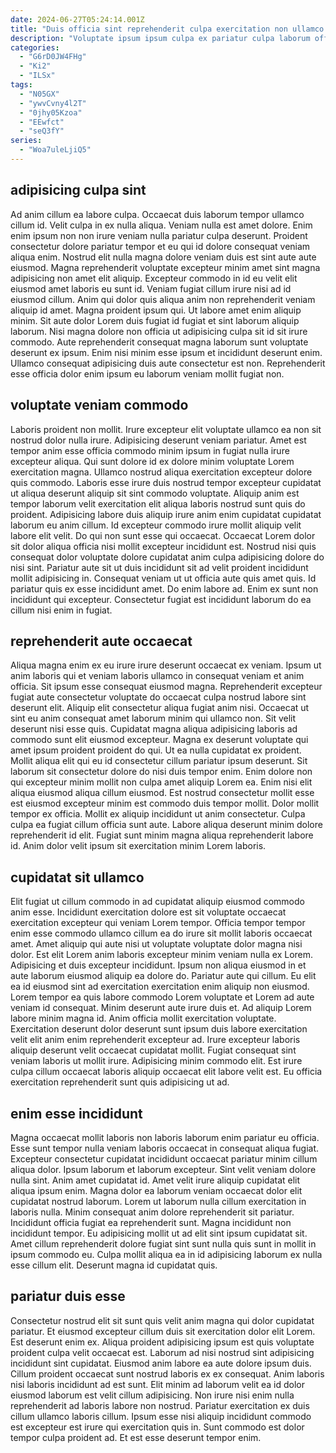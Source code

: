 ```yaml
---
date: 2024-06-27T05:24:14.001Z
title: "Duis officia sint reprehenderit culpa exercitation non ullamco aliquip non ex aute."
description: "Voluptate ipsum ipsum culpa ex pariatur culpa laborum officia. Fugiat ullamco elit minim in do magna."
categories:
  - "G6rD0JW4FHg"
  - "Ki2"
  - "ILSx"
tags:
  - "N05GX"
  - "ywvCvny4l2T"
  - "0jhy05Kzoa"
  - "EEwfct"
  - "seQ3fY"
series:
  - "Woa7uleLjiQ5"
---
```



## adipisicing culpa sint

Ad anim cillum ea labore culpa. Occaecat duis laborum tempor ullamco cillum id. Velit culpa in ex nulla aliqua. Veniam nulla est amet dolore. Enim enim ipsum non non irure veniam nulla pariatur culpa deserunt. Proident consectetur dolore pariatur tempor et eu qui id dolore consequat veniam aliqua enim.
Nostrud elit nulla magna dolore veniam duis est sint aute aute eiusmod. Magna reprehenderit voluptate excepteur minim amet sint magna adipisicing non amet elit aliquip. Excepteur commodo in id eu velit elit eiusmod amet laboris eu sunt id. Veniam fugiat cillum irure nisi ad id eiusmod cillum. Anim qui dolor quis aliqua anim non reprehenderit veniam aliquip id amet. Magna proident ipsum qui. Ut labore amet enim aliquip minim.
Sit aute dolor Lorem duis fugiat id fugiat et sint laborum aliquip laborum. Nisi magna dolore non officia ut adipisicing culpa sit id sit irure commodo. Aute reprehenderit consequat magna laborum sunt voluptate deserunt ex ipsum. Enim nisi minim esse ipsum et incididunt deserunt enim. Ullamco consequat adipisicing duis aute consectetur est non. Reprehenderit esse officia dolor enim ipsum eu laborum veniam mollit fugiat non.

## voluptate veniam commodo

Laboris proident non mollit. Irure excepteur elit voluptate ullamco ea non sit nostrud dolor nulla irure. Adipisicing deserunt veniam pariatur. Amet est tempor anim esse officia commodo minim ipsum in fugiat nulla irure excepteur aliqua. Qui sunt dolore id ex dolore minim voluptate Lorem exercitation magna. Ullamco nostrud aliqua exercitation excepteur dolore quis commodo. Laboris esse irure duis nostrud tempor excepteur cupidatat ut aliqua deserunt aliquip sit sint commodo voluptate. Aliquip anim est tempor laborum velit exercitation elit aliqua laboris nostrud sunt quis do proident.
Adipisicing labore duis aliquip irure anim enim cupidatat cupidatat laborum eu anim cillum. Id excepteur commodo irure mollit aliquip velit labore elit velit. Do qui non sunt esse qui occaecat. Occaecat Lorem dolor sit dolor aliqua officia nisi mollit excepteur incididunt est.
Nostrud nisi quis consequat dolor voluptate dolore cupidatat anim culpa adipisicing dolore do nisi sint. Pariatur aute sit ut duis incididunt sit ad velit proident incididunt mollit adipisicing in. Consequat veniam ut ut officia aute quis amet quis. Id pariatur quis ex esse incididunt amet. Do enim labore ad. Enim ex sunt non incididunt qui excepteur. Consectetur fugiat est incididunt laborum do ea cillum nisi enim in fugiat.

## reprehenderit aute occaecat

Aliqua magna enim ex eu irure irure deserunt occaecat ex veniam. Ipsum ut anim laboris qui et veniam laboris ullamco in consequat veniam et anim officia. Sit ipsum esse consequat eiusmod magna. Reprehenderit excepteur fugiat aute consectetur voluptate do occaecat culpa nostrud labore sint deserunt elit. Aliquip elit consectetur aliqua fugiat anim nisi. Occaecat ut sint eu anim consequat amet laborum minim qui ullamco non. Sit velit deserunt nisi esse quis.
Cupidatat magna aliqua adipisicing laboris ad commodo sunt elit eiusmod excepteur. Magna ex deserunt voluptate qui amet ipsum proident proident do qui. Ut ea nulla cupidatat ex proident. Mollit aliqua elit qui eu id consectetur cillum pariatur ipsum deserunt. Sit laborum sit consectetur dolore do nisi duis tempor enim. Enim dolore non qui excepteur minim mollit non culpa amet aliquip Lorem ea. Enim nisi elit aliqua eiusmod aliqua cillum eiusmod. Est nostrud consectetur mollit esse est eiusmod excepteur minim est commodo duis tempor mollit.
Dolor mollit tempor ex officia. Mollit ex aliquip incididunt ut anim consectetur. Culpa culpa ea fugiat cillum officia sunt aute. Labore aliqua deserunt minim dolore reprehenderit id elit. Fugiat sunt minim magna aliqua reprehenderit labore id. Anim dolor velit ipsum sit exercitation minim Lorem laboris.

## cupidatat sit ullamco

Elit fugiat ut cillum commodo in ad cupidatat aliquip eiusmod commodo anim esse. Incididunt exercitation dolore est sit voluptate occaecat exercitation excepteur qui veniam Lorem tempor. Officia tempor tempor enim esse commodo ullamco cillum ea do irure sit mollit laboris occaecat amet. Amet aliquip qui aute nisi ut voluptate voluptate dolor magna nisi dolor.
Est elit Lorem anim laboris excepteur minim veniam nulla ex Lorem. Adipisicing et duis excepteur incididunt. Ipsum non aliqua eiusmod in et aute laborum eiusmod aliquip ea dolore do. Pariatur aute qui cillum. Eu elit ea id eiusmod sint ad exercitation exercitation enim aliquip non eiusmod. Lorem tempor ea quis labore commodo Lorem voluptate et Lorem ad aute veniam id consequat. Minim deserunt aute irure duis et. Ad aliquip Lorem labore minim magna id.
Anim officia mollit exercitation voluptate. Exercitation deserunt dolor deserunt sunt ipsum duis labore exercitation velit elit anim enim reprehenderit excepteur ad. Irure excepteur laboris aliquip deserunt velit occaecat cupidatat mollit. Fugiat consequat sint veniam laboris ut mollit irure. Adipisicing minim commodo elit. Est irure culpa cillum occaecat laboris aliquip occaecat elit labore velit est. Eu officia exercitation reprehenderit sunt quis adipisicing ut ad.

## enim esse incididunt

Magna occaecat mollit laboris non laboris laborum enim pariatur eu officia. Esse sunt tempor nulla veniam laboris occaecat in consequat aliqua fugiat. Excepteur consectetur cupidatat incididunt occaecat pariatur minim cillum aliqua dolor. Ipsum laborum et laborum excepteur. Sint velit veniam dolore nulla sint.
Anim amet cupidatat id. Amet velit irure aliquip cupidatat elit aliqua ipsum enim. Magna dolor ea laborum veniam occaecat dolor elit cupidatat nostrud laborum. Lorem ut laborum nulla cillum exercitation in laboris nulla. Minim consequat anim dolore reprehenderit sit pariatur. Incididunt officia fugiat ea reprehenderit sunt.
Magna incididunt non incididunt tempor. Eu adipisicing mollit ut ad elit sint ipsum cupidatat sit. Amet cillum reprehenderit dolore fugiat sint sunt nulla quis sunt in mollit in ipsum commodo eu. Culpa mollit aliqua ea in id adipisicing laborum ex nulla esse cillum elit. Deserunt magna id cupidatat quis.

## pariatur duis esse

Consectetur nostrud elit sit sunt quis velit anim magna qui dolor cupidatat pariatur. Et eiusmod excepteur cillum duis sit exercitation dolor elit Lorem. Est deserunt enim ex. Aliqua proident adipisicing ipsum est quis voluptate proident culpa velit occaecat est.
Laborum ad nisi nostrud sint adipisicing incididunt sint cupidatat. Eiusmod anim labore ea aute dolore ipsum duis. Cillum proident occaecat sunt nostrud laboris ex ex consequat. Anim laboris nisi laboris incididunt ad est sunt. Elit minim ad laborum velit ea id dolor eiusmod laborum est velit cillum adipisicing. Non irure nisi enim nulla reprehenderit ad laboris labore non nostrud.
Pariatur exercitation ex duis cillum ullamco laboris cillum. Ipsum esse nisi aliquip incididunt commodo est excepteur est irure qui exercitation quis in. Sunt commodo est dolor tempor culpa proident ad. Et est esse deserunt tempor enim.

